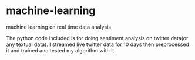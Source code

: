 # machine-learning
machine learning on real time data analysis

The python code included is for doing sentiment analysis on twitter data(or any textual data).
I streamed live twitter data for 10 days then preprocessed it and trained and tested my algorithm with it.
